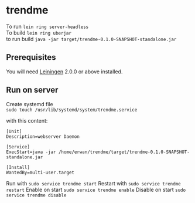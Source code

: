 # trendme

To run `lein ring server-headless`  
To build `lein ring uberjar`  
to run build `java -jar target/trendme-0.1.0-SNAPSHOT-standalone.jar`

## Prerequisites

You will need [Leiningen][] 2.0.0 or above installed.

[leiningen]: https://github.com/technomancy/leiningen

## Run on server

Create systemd file  
`sudo touch /usr/lib/systemd/system/trendme.service`

with this content:

```
[Unit]
Description=webserver Daemon

[Service]
ExecStart=java -jar /home/erwan/trendme/target/trendme-0.1.0-SNAPSHOT-standalone.jar

[Install]
WantedBy=multi-user.target
```

Run with `sudo service trendme start`
Restart with `sudo service trendme restart`
Enable on start `sudo service trendme enable`
Disable on start `sudo service trendme disable`

